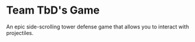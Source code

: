 # Team TbD's Game
An epic side-scrolling tower defense game that allows you to interact with projectiles.

 